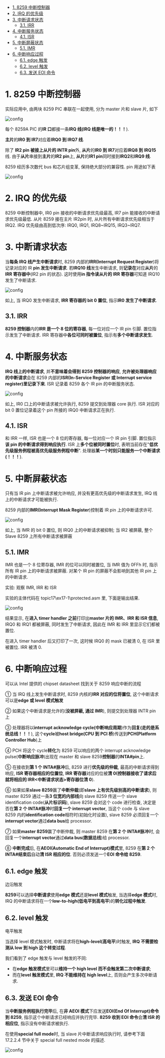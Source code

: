 
<!-- @import "[TOC]" {cmd="toc" depthFrom=1 depthTo=6 orderedList=false} -->

<!-- code_chunk_output -->

- [1. 8259 中断控制器](#1-8259-中断控制器)
- [2. IRQ 的优先级](#2-irq-的优先级)
- [3. 中断请求状态](#3-中断请求状态)
  - [3.1. IRR](#31-irr)
- [4. 中断服务状态](#4-中断服务状态)
  - [4.1. ISR](#41-isr)
- [5. 中断屏蔽状态](#5-中断屏蔽状态)
  - [5.1. IMR](#51-imr)
- [6. 中断响应过程](#6-中断响应过程)
  - [6.1. edge 触发](#61-edge-触发)
  - [6.2. level 触发](#62-level-触发)
  - [6.3. 发送 EOI 命令](#63-发送-eoi-命令)

<!-- /code_chunk_output -->

# 1. 8259 中断控制器

实际应用中, 由两块 8259 PIC 串联在一起使用, 分为 master 片和 slave 片, 如下

![config](./images/1.png)

每个 8259A PIC 的**IR 口**都接一条**IRQ 线(IRQ 线是唯一的！！！**).

**主片**的**IR0 到 IR7**对应着**IRQ0 到 IRQ7 线**.

除了 **IR2 pin 被接上从片的 INTR pin**外, **从片**的**IR0 到 IR7**对应着**IRQ8 到 IRQ15**线. 由于**从片**串接到**主片**的**IR2 pin**上, **从片**的**IR1 pin**同时接到**IRQ2**和**IRQ9 线**.

8259 经历多次数代 bus 和芯片组变革, 保持绝大部分的兼容性. pin 用途如下表

![config](./images/2.png)

# 2. IRQ 的优先级

8259 中断控制器中, IR0 pin 接收的中断请求优先级最高, IR7 pin 能接收的中断请求优先级最低. 从片 8259 接在主片 IR2pin 时, 从片所有中断请求优先级相当于 IRQ2. IRQ 优先级由高到低次序: IRQ0, IRQ1, IRQ8\~IRQ15, IRQ3\~IRQ7.

# 3. 中断请求状态

当**每条 IRQ 线产生中断请求**时, 8259 内部的**IRR(Interrupt Request Register**)将记录对应的 IR **pin 发生中断请求**. 若**IRQ10 线**发生中断请求, 则**记录在**对应**从片**的**IRR 寄存器中**(IR2 pin 的状态). 这时使用**in 指令读从片的 IRR 寄存器**可知道 IRQ10 发生了中断请求.

![config](./images/3.png)

如上, 当 IRQ0 发生中断请求, **IRR 寄存器的 bit 0 置位**, 指示**IR0 发生了中断请求**.

## 3.1. IRR

**8259 控制器**内的**IRR 是一个 8 位的寄存器**, 每一位对应一个 IR pin 引脚. 置位指示发生了中断请求. IRR 寄存器中**各位可同时被置位**, 指示有**多个中断请求发生**.

# 4. 中断服务状态

**IRQ 线上的中断请求**, 并**不意味着会得到 8259 控制器的响应**, **允许被处理器响应的中断请求**会在 8259 内部的**ISR(In\-Service Register 或 Interrupt service register)里记录下来**. ISR 记录着 8259 各个 IR pin 的中断服务状态.

![config](./images/4.png)

如上, IR0 口上的中断请求被允许执行, 8259 提交到处理器 core 执行. ISR 对应的 bit 0 置位记录着这个 pin 所接的 IRQ0 中断请求正在执行.

## 4.1. ISR

和 IRR 一样, ISR 也是一个 8 位的寄存器, 每一位对应一个 IR pin 引脚. 置位指示**该 pin 的中断请求得到响应执行**. ISR 上**多个位被同时置位**时, 表明当前存在"**低优先级服务例程被高优先级服务例程中断**". 处理器**某一个时刻只能服务一个中断请求(！！！**).

# 5. 中断屏蔽状态

只有当 IR pin 上中断请求被允许响应, 并没有更高优先级的中断请求发生, IRQ 线上的中断请求才可能被执行.

8259 内部的**IMR(Interrupt Mask Register**)控制着 IR pin 上的中断请求许可.

![config](./images/5.png)

如上, 当 IMR 的 bit 0 置位, 则 IRQ0 上的中断请求被抑制; 当 IR2 被屏蔽, 整个 Slave 8259 上所有中断请求被屏蔽

## 5.1. IMR

IMR 也是一个 8 位寄存器, IMR 的位可以同时被置位, 当 IMR 值为 0FFh 时, 指示所有 IR pin 上的中断请求被屏蔽. 对某个 IR pin 的屏蔽不会影响到其他 IR pin 上的中断请求.

实验: 观察 IMR, IRR 和 ISR

实验的主体代码在 topic17\ex17-1\protected.asm 里, 下面是输出结果.

![config](./images/6.png)

结果显示, 在**进入 timer handler 之前**打印出**master 片的 IMR、IRR 和 ISR 信息**, IRQ0 和 IRQ1 都被屏蔽, 同时发生了中断请求, 因此在 IMR 和 IRR 里显示它们都被置位.

在进入 timer handler 后又打印了一次, 这时候 IRQ0 的 mask 已被清 0, 在 ISR 里被置位. IRR 被清 0.

# 6. 中断响应过程

可以从 Intel 提供的 chipset datasheet 找到关于 8259 响应中断的流程

① 当 IRQ 线上发生中断请求时, 8259 内核的**IRR 对应的位将置位**, 这个中断请求可以是**edge 或 level 模式触发**

② 如果这个中断请求是允许的(**没被屏蔽, 通过 IMR**), 则提交到处理器 INTR pin 上

③ 处理器将以**interrupt acknowledge cycle(中断响应周期**)作为**回复(走的是系统总线！！！**), 这个**cycle**被**host bridge(CPU 到 PCI 桥**)传送到**PCH(Platform Controller Hub**)上

④ PCH 将这个 cycle**转化**为 8259 可以响应的两个 interrupt acknowledge pulse(**中断响应脉冲**)出现在 master 和 slave 8259**控制器**的**INTA\#pin**上.

⑤ 在接收到**第 1 个 INTA\#脉冲**后, 8259 进行**优先级的仲裁**, 最高的中断请求得到响应, **ISR 寄存器相应的位置位**, **IRR 寄存器**对应的位被**清 0(控制器接收了请求后就将相应的 IRR\<中断请求状态>寄存器位清 0**).

⑥ 如果如果**slave 8259**赢了**中断仲裁**(即**slave 上有优先级别高的中断请求**), 则 master 8259 通过一条**3 位宽的内部线**向 slave 8259 传送一个 slave identification code(**从片标识码**), slave 8259 会对这个 code 进行检查, 决定是否在**第 2 个 INTA#脉冲**时**回复一个 interrupt vector**, 当这个 code 与 slave 8259 内的**identification code**相符时(初始化时设置), slave 8259 必须回复一个**interrupt vector**通过**data bus**给 processor.

⑦ 如果**master 8259**赢了中断仲裁, 则 master 8259 在**第 2 个 INTA\#脉冲**时, 会回复一个**interrupt vector**通过**data bus(数据总线**)给 processor.

⑧ **中断完成**后, 在**AEOI(Automatic End of Interrupt)模式**里, 8259 在**第 2 个 INTA\#结束后**自动**清 ISR 相应的位**. 否则必须发送一个**EOI 命令给 8259**.

## 6.1. edge 触发

边沿触发

**8259**可以选择**中断请求**使用**edge 模式**还是**level 模式**触发, 当选择**edge 模式**时, IRQ 的中断请求将在一个**low\-to\-high(低电平到高电平**)的**转化过程中触发**.

## 6.2. level 触发

电平触发

当选择 level 模式触发时, 中断请求将在**high\-level(高电平**)时触发, **IRQ 不需要检测从 low 到 high 这个转变过程**.

我们看到了 edge 触发与 level 触发的不同:

- 在**edge 触发模式**里可以**维持一个 high level 而不会触发第二次中断请求**;
- 而在**level 触发模式**里, **IRQ 不能维持在 high level**上, 否则会产生多次中断请求.

## 6.3. 发送 EOI 命令

当**中断服务例程执行完毕**后, 在**非 AEOI 模式**下应发送**EOI(End Of Interrupt)命令到 8259**, 指示这个中断请求已经响应并执行完毕. **8259 收到 EOI 命令**会**清 ISR 的相应位**, 指示没有中断请求被执行.

在使用**special full mode**时, 当 slave 片中断请求响应执行时, 请参考下面 17.2.2.4 节中关于 special full nested mode 的描述.

![config](./images/7.png)